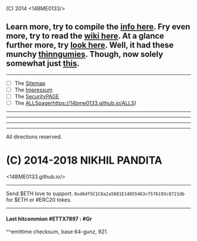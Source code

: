 (C) 2014 <14BME0133/> 

Learn more, try to compile the [info here](/info.md).
Fry even more, try to read the [wiki here](https://14bme0133.github.io/Wiki).
At a glance further more, try [look here](https://github.com/14bme0133/Wiki/).
Well, it had these munchy [thinngumies](/altindex.md).
Though, now solely somewhat just [this](/oldindex.md).
---

---
 - [ ] The [Sitemap](sitemap.md) 
 - [ ] The [Impressum](info.md)
 - [ ] The [SecurityPAGE](security.md)
 - [ ] The [ALLSpager]()https://14bme0133.github.io/ALLS)

---
---
---
---


All directions reserved.
# (C) 2014-2018 NIKHIL PANDITA
<14BME0133.github.io/>

---

Send $ETH love to support. 
`0xd6df5C1C8a2a5881E14855463cf576193c8721db` for $ETH or #ERC20 tokes.

___

#### Last hitcommion #ETTX7897 : #Gr
^^emittime checksum, base 64-gunz, 921.
